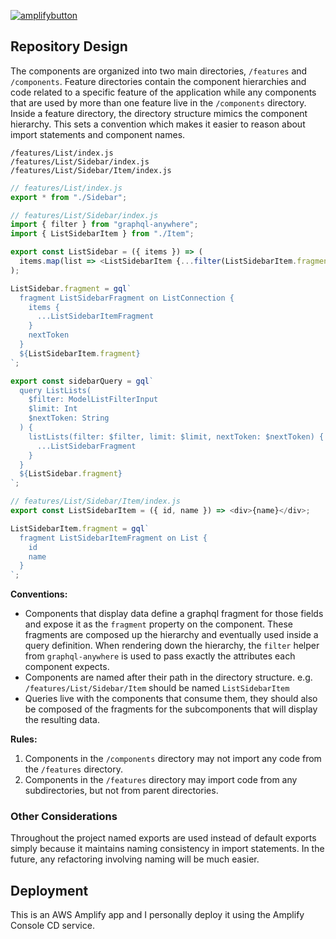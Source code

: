 [![amplifybutton](https://oneclick.amplifyapp.com/button.svg)](https://console.aws.amazon.com/amplify/home#/deploy?repo=https://github.com/jbrown/todo-react-apollo-appsync)

## Repository Design

The components are organized into two main directories, `/features` and `/components`. Feature directories contain the component hierarchies and code related to a specific feature of the application while any components that are used by more than one feature live in the `/components` directory. Inside a feature directory, the directory structure mimics the component hierarchy. This sets a convention which makes it easier to reason about import statements and component names.

```
/features/List/index.js
/features/List/Sidebar/index.js
/features/List/Sidebar/Item/index.js
```

```javascript
// features/List/index.js
export * from "./Sidebar";
```

```javascript
// features/List/Sidebar/index.js
import { filter } from "graphql-anywhere";
import { ListSidebarItem } from "./Item";

export const ListSidebar = ({ items }) => (
  items.map(list => <ListSidebarItem {...filter(ListSidebarItem.fragment, list)} />)
);

ListSidebar.fragment = gql`
  fragment ListSidebarFragment on ListConnection {
    items {
      ...ListSidebarItemFragment
    }
    nextToken
  }
  ${ListSidebarItem.fragment}
`;

export const sidebarQuery = gql`
  query ListLists(
    $filter: ModelListFilterInput
    $limit: Int
    $nextToken: String
  ) {
    listLists(filter: $filter, limit: $limit, nextToken: $nextToken) {
      ...ListSidebarFragment
    }
  }
  ${ListSidebar.fragment}
`;
```

```javascript
// features/List/Sidebar/Item/index.js
export const ListSidebarItem = ({ id, name }) => <div>{name}</div>;

ListSidebarItem.fragment = gql`
  fragment ListSidebarItemFragment on List {
    id
    name
  }
`;
```

**Conventions:**

- Components that display data define a graphql fragment for those fields and expose it as the `fragment` property on the component. These fragments are composed up the hierarchy and eventually used inside a query definition. When rendering down the hierarchy, the `filter` helper from `graphql-anywhere` is used to pass exactly the attributes each component expects.
- Components are named after their path in the directory structure. e.g. `/features/List/Sidebar/Item` should be named `ListSidebarItem`
- Queries live with the components that consume them, they should also be composed of the fragments for the subcomponents that will display the resulting data.

**Rules:**

1. Components in the `/components` directory may not import any code from the `/features` directory.
2. Components in the `/features` directory may import code from any subdirectories, but not from parent directories.

### Other Considerations

Throughout the project named exports are used instead of default exports simply because it maintains naming consistency in import statements. In the future, any refactoring involving naming will be much easier.

## Deployment

This is an AWS Amplify app and I personally deploy it using the Amplify Console CD service.
